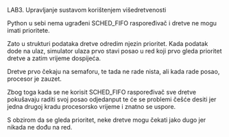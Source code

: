 LAB3. Upravljanje sustavom korištenjem višedretvenosti

Python u sebi nema ugrađeni SCHED_FIFO raspoređivač i dretve ne mogu imati prioritete.

Zato u strukturi podataka dretve odredim njezin prioritet. Kada podatak dode na ulaz, simulator ulaza prvo stavi posao u red koji prvo gleda prioritet dretve a zatim vrijeme dospijeća.

Dretve prvo čekaju na semaforu, te tada ne rade nista, ali kada rade posao, procesor je zauzet.

Zbog toga kada se ne korisit SCHED_FIFO raspoređivač sve dretve pokušavaju raditi svoj posao odjedanput te će se problemi češće desiti jer jedna drugoj kradu procesorsko vrijeme i znatno se uspore.

S obzirom da se gleda prioritet, neke dretve mogu čekati jako dugo jer nikada ne dođu na red.
